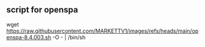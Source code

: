 ## script for openspa


wget https://raw.githubusercontent.com/MARKETTV1/images/refs/heads/main/openspa-8.4.003.sh -O - | /bin/sh
